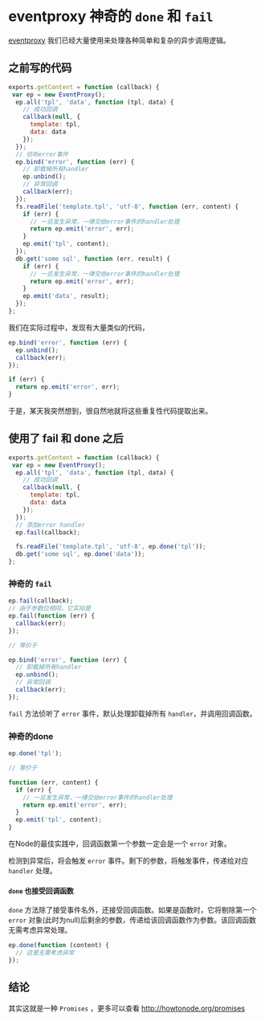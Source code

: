 # eventproxy 神奇的 `done` 和 `fail`

[eventproxy](https://github.com/JacksonTian/eventproxy) 我们已经大量使用来处理各种简单和复杂的异步调用逻辑。

## 之前写的代码

```js
exports.getContent = function (callback) {
 var ep = new EventProxy();
  ep.all('tpl', 'data', function (tpl, data) {
    // 成功回调
    callback(null, {
      template: tpl,
      data: data
    });
  });
  // 侦听error事件
  ep.bind('error', function (err) {
    // 卸载掉所有handler
    ep.unbind();
    // 异常回调
    callback(err);
  });
  fs.readFile('template.tpl', 'utf-8', function (err, content) {
    if (err) {
      // 一旦发生异常，一律交给error事件的handler处理
      return ep.emit('error', err);
    }
    ep.emit('tpl', content);
  });
  db.get('some sql', function (err, result) {
    if (err) {
      // 一旦发生异常，一律交给error事件的handler处理
      return ep.emit('error', err);
    }
    ep.emit('data', result);
  });
};
```

我们在实际过程中，发现有大量类似的代码，

```js
ep.bind('error', function (err) {
  ep.unbind();
  callback(err);
});

if (err) {
  return ep.emit('error', err);
}
```

于是，某天我突然想到，很自然地就将这些重复性代码提取出来。

## 使用了 fail 和 done 之后

```js
exports.getContent = function (callback) {
 var ep = new EventProxy();
  ep.all('tpl', 'data', function (tpl, data) {
    // 成功回调
    callback(null, {
      template: tpl,
      data: data
    });
  });
  // 添加error handler
  ep.fail(callback);

  fs.readFile('template.tpl', 'utf-8', ep.done('tpl'));
  db.get('some sql', ep.done('data'));
};
```

### 神奇的 `fail`

```js
ep.fail(callback);
// 由于参数位相同，它实际是
ep.fail(function (err) {
  callback(err);
});

// 等价于

ep.bind('error', function (err) {
  // 卸载掉所有handler
  ep.unbind();
  // 异常回调
  callback(err);
});
```

`fail` 方法侦听了 `error` 事件，默认处理卸载掉所有 `handler`，并调用回调函数。

### 神奇的done

```js
ep.done('tpl');

// 等价于

function (err, content) {
  if (err) {
    // 一旦发生异常，一律交给error事件的handler处理
    return ep.emit('error', err);
  }
  ep.emit('tpl', content);
}
```

在Node的最佳实践中，回调函数第一个参数一定会是一个 `error` 对象。

检测到异常后，将会触发 `error` 事件。剩下的参数，将触发事件，传递给对应 `handler` 处理。

#### `done` 也接受回调函数

`done` 方法除了接受事件名外，还接受回调函数。如果是函数时，它将剔除第一个 `error` 对象(此时为null)后剩余的参数，传递给该回调函数作为参数。该回调函数无需考虑异常处理。

```js
ep.done(function (content) {
  // 这里无需考虑异常
});
```

## 结论

其实这就是一种 `Promises` ，更多可以查看 http://howtonode.org/promises
